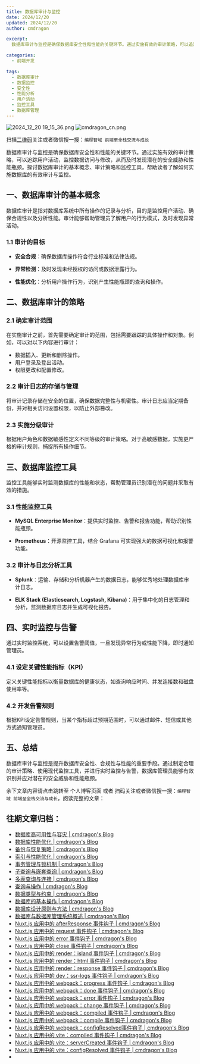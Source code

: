 ```yaml
---
title: 数据库审计与监控
date: 2024/12/20
updated: 2024/12/20
author: cmdragon

excerpt:
  数据库审计与监控是确保数据库安全性和性能的关键环节。通过实施有效的审计策略，可以追踪用户活动，监控数据访问与修改，从而及时发现潜在的安全威胁和性能瓶颈。探讨数据库审计的基本概念、审计策略和监控工具，帮助读者了解如何实施数据库的有效审计与监控。

categories:
  - 前端开发

tags:
  - 数据库审计
  - 数据监控
  - 安全性
  - 性能分析
  - 用户活动
  - 监控工具
  - 数据库管理
---
```


<img src="https://static.amd794.com/blog/images/2024_12_20 19_15_36.png@blog" title="2024_12_20 19_15_36.png" alt="2024_12_20 19_15_36.png"/>

<img src="https://api2.cmdragon.cn/upload/cmder/20250304_012821924.jpg" title="cmdragon_cn.png" alt="cmdragon_cn.png"/>


扫描[二维码](https://api2.cmdragon.cn/upload/cmder/20250304_012821924.jpg)关注或者微信搜一搜：`编程智域 前端至全栈交流与成长`



数据库审计与监控是确保数据库安全性和性能的关键环节。通过实施有效的审计策略，可以追踪用户活动，监控数据访问与修改，从而及时发现潜在的安全威胁和性能瓶颈。探讨数据库审计的基本概念、审计策略和监控工具，帮助读者了解如何实施数据库的有效审计与监控。



## 一、数据库审计的基本概念

数据库审计是指对数据库系统中所有操作的记录与分析，目的是监控用户活动、确保合规性以及分析性能。审计能够帮助管理员了解用户的行为模式，及时发现异常活动。

### 1.1 审计的目标

- **安全合规**：确保数据库操作符合行业标准和法律法规。

- **异常检测**：及时发现未经授权的访问或数据泄露行为。

- **性能优化**：分析用户操作行为，识别产生性能瓶颈的查询和操作。

## 二、数据库审计的策略

### 2.1 确定审计范围

在实施审计之前，首先需要确定审计的范围，包括需要跟踪的具体操作和对象。例如，可以对以下内容进行审计：

- 数据插入、更新和删除操作。
- 用户登录及登出活动。
- 权限更改和配置修改。

### 2.2 审计日志的存储与管理

将审计记录存储在安全的位置，确保数据完整性与机密性。审计日志应当定期备份，并对相关访问设置权限，以防止外部篡改。

### 2.3 实施分级审计

根据用户角色和数据敏感性定义不同等级的审计策略。对于高敏感数据，实施更严格的审计规则，捕捉所有操作细节。

## 三、数据库监控工具

监控工具能够实时监测数据库的性能和状态，帮助管理员识别潜在的问题并采取有效的措施。

### 3.1 性能监控工具

- **MySQL Enterprise Monitor**：提供实时监控、告警和报告功能，帮助识别性能瓶颈。

- **Prometheus**：开源监控工具，结合 Grafana 可实现强大的数据可视化和报警功能。

### 3.2 审计与日志分析工具

- **Splunk**：运输、存储和分析机器产生的数据日志，能够优秀地处理数据库审计日志。

- **ELK Stack (Elasticsearch, Logstash, Kibana)**：用于集中化的日志管理和分析，监测数据库日志并生成可视化报告。

## 四、实时监控与告警

通过实时监控系统，可以设置告警阈值，一旦发现异常行为或性能下降，即时通知管理员。

### 4.1 设定关键性能指标（KPI）

定义关键性能指标以衡量数据库的健康状态，如查询响应时间、并发连接数和磁盘使用率等。

### 4.2 开发告警规则

根据KPI设定告警规则，当某个指标超过预期范围时，可以通过邮件、短信或其他方式通知管理员。

## 五、总结

数据库审计与监控是提升数据库安全性、合规性与性能的重要手段。通过制定合理的审计策略、使用现代监控工具，并进行实时监控与告警，数据库管理员能够有效识别并应对潜在的安全威胁和性能瓶颈。

余下文章内容请点击跳转至 个人博客页面 或者 扫码关注或者微信搜一搜：`编程智域 前端至全栈交流与成长`，阅读完整的文章：


## 往期文章归档：

- [数据库高可用性与容灾 | cmdragon's Blog](https://blog.cmdragon.cn/posts/a93af3924801/)
- [数据库性能优化 | cmdragon's Blog](https://blog.cmdragon.cn/posts/eb7202efbdae/)
- [备份与恢复策略 | cmdragon's Blog](https://blog.cmdragon.cn/posts/0f3edf9550ac/)
- [索引与性能优化 | cmdragon's Blog](https://blog.cmdragon.cn/posts/0fd4e9a4123a/)
- [事务管理与锁机制 | cmdragon's Blog](https://blog.cmdragon.cn/posts/21e8e33b5a0c/)
- [子查询与嵌套查询 | cmdragon's Blog](https://blog.cmdragon.cn/posts/ef7711d5077d/)
- [多表查询与连接 | cmdragon's Blog](https://blog.cmdragon.cn/posts/cbc5ebea2633/)
- [查询与操作 | cmdragon's Blog](https://blog.cmdragon.cn/posts/45016c6a3d2d/)
- [数据类型与约束 | cmdragon's Blog](https://blog.cmdragon.cn/posts/1aff87ac2263/)
- [数据库的基本操作 | cmdragon's Blog](https://blog.cmdragon.cn/posts/541c699d86de/)
- [数据库设计原则与方法 | cmdragon's Blog](https://blog.cmdragon.cn/posts/daf29831e102/)
- [数据库与数据库管理系统概述 | cmdragon's Blog](https://blog.cmdragon.cn/posts/dc1046549846/)
- [Nuxt.js 应用中的 afterResponse 事件钩子 | cmdragon's Blog](https://blog.cmdragon.cn/posts/d64fddbcad54/)
- [Nuxt.js 应用中的 request 事件钩子 | cmdragon's Blog](https://blog.cmdragon.cn/posts/0c461d69ac0d/)
- [Nuxt.js 应用中的 error 事件钩子 | cmdragon's Blog](https://blog.cmdragon.cn/posts/1bd4e4574b1a/)
- [Nuxt.js 应用中的 close 事件钩子 | cmdragon's Blog](https://blog.cmdragon.cn/posts/0bb0cade5fa2/)
- [Nuxt.js 应用中的 render：island 事件钩子 | cmdragon's Blog](https://blog.cmdragon.cn/posts/47bf55a8b641/)
- [Nuxt.js 应用中的 render：html 事件钩子 | cmdragon's Blog](https://blog.cmdragon.cn/posts/0f91c080fd2c/)
- [Nuxt.js 应用中的 render：response 事件钩子 | cmdragon's Blog](https://blog.cmdragon.cn/posts/3ce5250cec36/)
- [Nuxt.js 应用中的 dev：ssr-logs 事件钩子 | cmdragon's Blog](https://blog.cmdragon.cn/posts/1b63f35eebe8/)
- [Nuxt.js 应用中的 webpack：progress 事件钩子 | cmdragon's Blog](https://blog.cmdragon.cn/posts/533d23bcbe61/)
- [Nuxt.js 应用中的 webpack：done 事件钩子 | cmdragon's Blog](https://blog.cmdragon.cn/posts/3e8fa49cbd4b/)
- [Nuxt.js 应用中的 webpack：error 事件钩子 | cmdragon's Blog](https://blog.cmdragon.cn/posts/0fb47ad58e14/)
- [Nuxt.js 应用中的 webpack：change 事件钩子 | cmdragon's Blog](https://blog.cmdragon.cn/posts/43a57e843f48/)
- [Nuxt.js 应用中的 webpack：compiled 事件钩子 | cmdragon's Blog](https://blog.cmdragon.cn/posts/0b6ec5ce3d59/)
- [Nuxt.js 应用中的 webpack：compile 事件钩子 | cmdragon's Blog](https://blog.cmdragon.cn/posts/7336c7f0809e/)
- [Nuxt.js 应用中的 webpack：configResolved事件钩子 | cmdragon's Blog](https://blog.cmdragon.cn/posts/afe62aeeaf6f/)
- [Nuxt.js 应用中的 vite：compiled 事件钩子 | cmdragon's Blog](https://blog.cmdragon.cn/posts/973541933f38/)
- [Nuxt.js 应用中的 vite：serverCreated 事件钩子 | cmdragon's Blog](https://blog.cmdragon.cn/posts/ab7710befd8e/)
- [Nuxt.js 应用中的 vite：configResolved 事件钩子 | cmdragon's Blog](https://blog.cmdragon.cn/posts/1266785cead8/)
-


